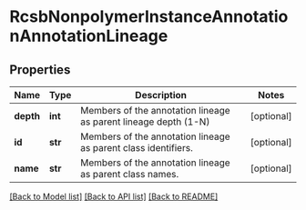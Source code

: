 # RcsbNonpolymerInstanceAnnotationAnnotationLineage

## Properties
Name | Type | Description | Notes
------------ | ------------- | ------------- | -------------
**depth** | **int** | Members of the annotation lineage as parent lineage depth (1-N) | [optional] 
**id** | **str** | Members of the annotation lineage as parent class identifiers. | [optional] 
**name** | **str** | Members of the annotation lineage as parent class names. | [optional] 

[[Back to Model list]](../README.md#documentation-for-models) [[Back to API list]](../README.md#documentation-for-api-endpoints) [[Back to README]](../README.md)

